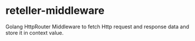 # reteller-middleware
Golang HttpRouter Middleware to fetch Http request and response data and store it in context value.
